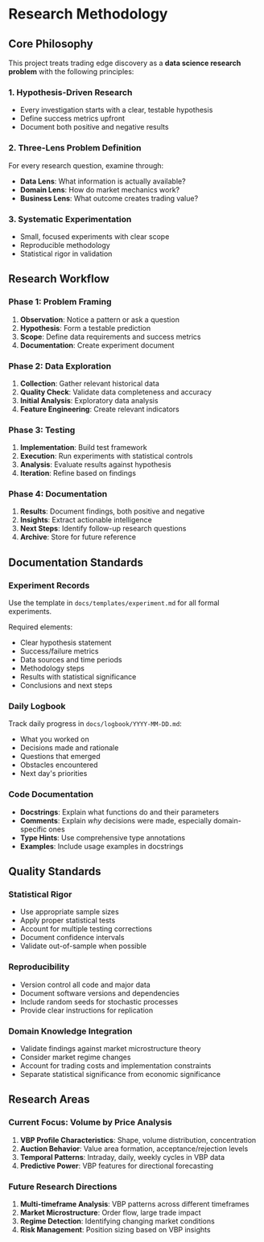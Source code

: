 # Research Methodology

## Core Philosophy

This project treats trading edge discovery as a **data science research problem** with the following principles:

### 1. Hypothesis-Driven Research
- Every investigation starts with a clear, testable hypothesis
- Define success metrics upfront
- Document both positive and negative results

### 2. Three-Lens Problem Definition
For every research question, examine through:
- **Data Lens**: What information is actually available?
- **Domain Lens**: How do market mechanics work?
- **Business Lens**: What outcome creates trading value?

### 3. Systematic Experimentation
- Small, focused experiments with clear scope
- Reproducible methodology
- Statistical rigor in validation

## Research Workflow

### Phase 1: Problem Framing
1. **Observation**: Notice a pattern or ask a question
2. **Hypothesis**: Form a testable prediction
3. **Scope**: Define data requirements and success metrics
4. **Documentation**: Create experiment document

### Phase 2: Data Exploration
1. **Collection**: Gather relevant historical data
2. **Quality Check**: Validate data completeness and accuracy
3. **Initial Analysis**: Exploratory data analysis
4. **Feature Engineering**: Create relevant indicators

### Phase 3: Testing
1. **Implementation**: Build test framework
2. **Execution**: Run experiments with statistical controls
3. **Analysis**: Evaluate results against hypothesis
4. **Iteration**: Refine based on findings

### Phase 4: Documentation
1. **Results**: Document findings, both positive and negative
2. **Insights**: Extract actionable intelligence
3. **Next Steps**: Identify follow-up research questions
4. **Archive**: Store for future reference

## Documentation Standards

### Experiment Records
Use the template in `docs/templates/experiment.md` for all formal experiments.

Required elements:
- Clear hypothesis statement
- Success/failure metrics
- Data sources and time periods
- Methodology steps
- Results with statistical significance
- Conclusions and next steps

### Daily Logbook
Track daily progress in `docs/logbook/YYYY-MM-DD.md`:
- What you worked on
- Decisions made and rationale
- Questions that emerged
- Obstacles encountered
- Next day's priorities

### Code Documentation
- **Docstrings**: Explain what functions do and their parameters
- **Comments**: Explain *why* decisions were made, especially domain-specific ones
- **Type Hints**: Use comprehensive type annotations
- **Examples**: Include usage examples in docstrings

## Quality Standards

### Statistical Rigor
- Use appropriate sample sizes
- Apply proper statistical tests
- Account for multiple testing corrections
- Document confidence intervals
- Validate out-of-sample when possible

### Reproducibility
- Version control all code and major data
- Document software versions and dependencies
- Include random seeds for stochastic processes
- Provide clear instructions for replication

### Domain Knowledge Integration
- Validate findings against market microstructure theory
- Consider market regime changes
- Account for trading costs and implementation constraints
- Separate statistical significance from economic significance

## Research Areas

### Current Focus: Volume by Price Analysis
1. **VBP Profile Characteristics**: Shape, volume distribution, concentration
2. **Auction Behavior**: Value area formation, acceptance/rejection levels
3. **Temporal Patterns**: Intraday, daily, weekly cycles in VBP data
4. **Predictive Power**: VBP features for directional forecasting

### Future Research Directions
1. **Multi-timeframe Analysis**: VBP patterns across different timeframes
2. **Market Microstructure**: Order flow, large trade impact
3. **Regime Detection**: Identifying changing market conditions
4. **Risk Management**: Position sizing based on VBP insights